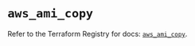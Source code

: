 # `aws_ami_copy`

Refer to the Terraform Registry for docs: [`aws_ami_copy`](https://registry.terraform.io/providers/hashicorp/aws/5.38.0/docs/resources/ami_copy).
